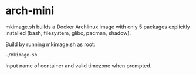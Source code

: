 arch-mini
=========

mkimage.sh builds a Docker Archlinux image with only 5 packages explicitly installed (bash, filesystem, glibc, pacman, shadow).

Build by running mkimage.sh as root:

	./mkimage.sh

Input name of container and valid timezone when prompted.
